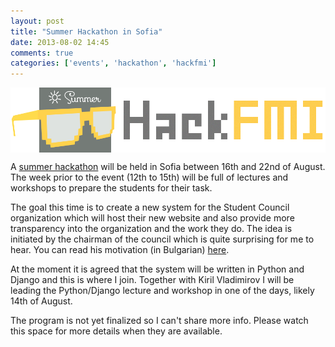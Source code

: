 ```yaml
---
layout: post
title: "Summer Hackathon in Sofia"
date: 2013-08-02 14:45
comments: true
categories: ['events', 'hackathon', 'hackfmi']
---
```


<img src="/images/hackfmi/Logo_SummerHackFMI.png" alt="Summer HackFMI" style="display:block;clear:both" />

A [summer hackathon](http://hackfmi.com/spontanen-leten-hachathon/)
will be held in Sofia between 16th and 22nd of August. The week prior to the
event (12th to 15th) will be full of lectures and workshops to prepare the students
for their task.

The goal this time is to create a new system for the Student Council organization
which will host their new website and also provide more transparency into the 
organization and the work they do. The idea is initiated by the chairman of the
council which is quite surprising for me to hear. You can read his motivation
(in Bulgarian) [here](https://github.com/Hackfmi/SummerHackathon/blob/master/motivation.md).

At the moment it is agreed that the system will be written in Python and Django
and this is where I join. Together with Kiril Vladimirov I will be leading the
Python/Django lecture and workshop in one of the days, likely 14th of August.

The program is not yet finalized so I can't share more info. Please watch this
space for more details when they are available. 



